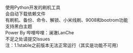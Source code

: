 使用Python开发的刷机工具  
会自动下载依赖文件    
有刷机、备份、命令、解锁、小米线刷、9008和bootrom功能  
支持黑白主题  
Power By 哔哩哔哩：澜澈LanChe  
不足之处请提交lssues  
注：1.1stable之前版本无法正常运行（其实是功能不可用）   
